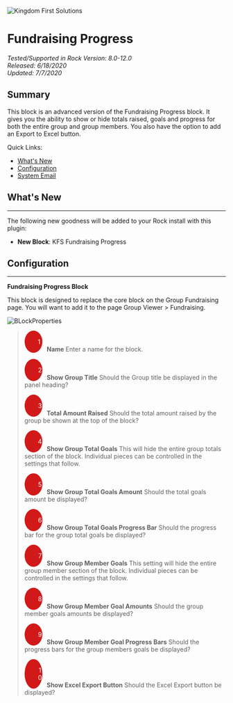 ![Kingdom First Solutions](https://user-images.githubusercontent.com/81330042/115049197-12a9b580-9ea0-11eb-8e4d-81873a5cd366.png)


# Fundraising Progress
_Tested/Supported in Rock Version:  8.0-12.0_    
_Released:  6/18/2020_   
_Updated:  7/7/2020_   

## Summary

This block is an advanced version of the Fundraising Progress block. It gives you the ability to show or hide totals raised, goals and progress for both the entire group and group members. You also have the option to add an Export to Excel button.

Quick Links:

- [What's New](#whats-new)
- [Configuration](#configuration)
- [System Email](#system-email)

## What's New

---

The following new goodness will be added to your Rock install with this plugin:

- **New Block**: KFS Fundraising Progress

## Configuration

---

**Fundraising Progress Block**

This block is designed to replace the core block on the Group Fundraising page. You will want to add it to the page Group Viewer > Fundraising.



![BLockProperties](https://user-images.githubusercontent.com/81330042/115050956-e98a2480-9ea1-11eb-8291-5539aae24478.png)


> <span style="padding-left: 30px; margin-right: 10px; width: .8em;background: #d21919; border-radius: 100%; color: white; text-align: center; display: inline-block;">&nbsp;&nbsp;1&nbsp;&nbsp;</span>**Name** Enter a name for the block.
>
> <span style="padding-left: 30px; margin-right: 10px; width: .8em;background: #d21919; border-radius: 100%; color: white; text-align: center; display: inline-block;">&nbsp;&nbsp;2&nbsp;&nbsp;</span>**Show Group Title** Should the Group title be displayed in the panel heading?
>
> <span style="padding-left: 30px; margin-right: 10px; width: .8em;background: #d21919; border-radius: 100%; color: white; text-align: center; display: inline-block;">&nbsp;&nbsp;3&nbsp;&nbsp;</span>**Total Amount Raised** Should the total amount raised by the group be shown at the top of the block?
>
> <span style="padding-left: 30px; margin-right: 10px; width: .8em;background: #d21919; border-radius: 100%; color: white; text-align: center; display: inline-block;">&nbsp;&nbsp;4&nbsp;&nbsp;</span>**Show Group Total Goals** This will hide the entire group totals section of the block. Individual pieces can be controlled in the settings that follow.
>
> <span style="padding-left: 30px; margin-right: 10px; width: .8em;background: #d21919; border-radius: 100%; color: white; text-align: center; display: inline-block;">&nbsp;&nbsp;5&nbsp;&nbsp;</span>**Show Group Total Goals Amount** Should the total goals amount be displayed?
>
> <span style="padding-left: 30px; margin-right: 10px; width: .8em;background: #d21919; border-radius: 100%; color: white; text-align: center; display: inline-block;">&nbsp;&nbsp;6&nbsp;&nbsp;</span>**Show Group Total Goals Progress Bar** Should the progress bar for the group total goals be displayed?
>
> <span style="padding-left: 30px; margin-right: 10px; width: .8em;background: #d21919; border-radius: 100%; color: white; text-align: center; display: inline-block;">&nbsp;&nbsp;7&nbsp;&nbsp;</span>**Show Group Member Goals** This setting will hide the entire group member section of the block. Individual pieces can be controlled in the settings that follow.
>
> <span style="padding-left: 30px; margin-right: 10px; width: .8em;background: #d21919; border-radius: 100%; color: white; text-align: center; display: inline-block;">&nbsp;&nbsp;8&nbsp;&nbsp;</span>**Show Group Member Goal Amounts** Should the group member goals amounts be displayed?
>
> <span style="padding-left: 30px; margin-right: 10px; width: .8em;background: #d21919; border-radius: 100%; color: white; text-align: center; display: inline-block;">&nbsp;&nbsp;9&nbsp;&nbsp;</span>**Show Group Member Goal Progress Bars** Should the progress bars for the group members goals be displayed?
>
> <span style="padding-left: 30px; margin-right: 10px; width: .8em;background: #d21919; border-radius: 100%; color: white; text-align: center; display: inline-block;">&nbsp;&nbsp;10&nbsp;&nbsp;</span>**Show Excel Export Button** Should the Excel Export button be displayed?

